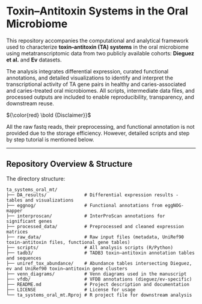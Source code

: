# Toxin–Antitoxin Systems in the Oral Microbiome

This repository accompanies the computational and analytical framework used to characterize **toxin–antitoxin (TA) systems** in the oral microbiome using metatranscriptomic data from two publicly available cohorts: **Dieguez et al.** and **Ev** datasets.

The analysis integrates differential expression, curated functional annotations, and detailed visualizations to identify and interpret the transcriptional activity of TA gene pairs in healthy and caries-associated and caries-treated oral microbiomes. All scripts, intermediate data files, and processed outputs are included to enable reproducibility, transparency, and downstream reuse.

${\color{red} \bold {Disclaimer}}$

All the raw fastq reads, their preprocessing, and functional annotation is not provided due to the storage efficiency. However, detailed scripts and step by step tutorial is mentioned below.

---

## Repository Overview & Structure

The directory structure:

```
ta_systems_oral_mt/
├── DA_results/              # Differential expression results - tables and visualizations
├── eggnog/                  # Functional annotations from eggNOG-mapper
├── interproscan/            # InterProScan annotations for significant genes
├── processed_data/          # Preprocessed and cleaned expression matrices
├── raw_data/                # Raw input files (metadata, UniRef90 toxin-antitoxin files, functional gene tables)
├── scripts/                 # All analysis scripts (R/Python)
├── tadb3/                   # TADB3 toxin–antitoxin annotation tables and sequences
├── uniref_tox_abundance/    # Abundance tables intersecting Dieguez, ev and UniRef90 toxin–antitoxin gene clusters
├── venn_diagrams/           # Venn diagrams used in the manuscript
├── vfdb/                    # VFDB annotations (dieguez/ev-specific)
├── README.md                # Project description and documentation
├── LICENSE                  # License for usage
└── ta_systems_oral_mt.Rproj # R project file for downstream analysis

```

